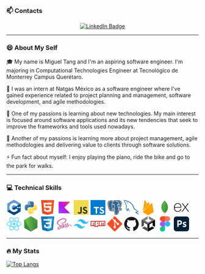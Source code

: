 ### 📫 Contacts 

<div id="badges" align="center">
  <a href="https://www.linkedin.com/in/miguel-weiping-tang-feng-ba7679224/">
    <img src="https://img.shields.io/badge/LinkedIn-blue?style=for-the-badge&logo=linkedin&logoColor=white" alt="LinkedIn Badge"/>
  </a>
</div>

<!--
**Mike5801/Mike5801** is a ✨ _special_ ✨ repository because its `README.md` (this file) appears on your GitHub profile.

Here are some ideas to get you started:

- 🔭 I’m currently working on ...
- 🌱 I’m currently learning ...
- 👯 I’m looking to collaborate on ...
- 🤔 I’m looking for help with ...
- 💬 Ask me about ...
- 📫 How to reach me: ...
- 😄 Pronouns: ...
- ⚡ Fun fact: ...
-->
___
### :smile: About My Self 

:mortar_board: My name is Miguel Tang and I'm an aspiring software engineer. I'm majoring in Computational Technologies Engineer at Tecnológico de Monterrey Campus Querétaro.

🔭 I was an intern at Natgas México as a software engineer where I've gained experience related to project planning and management, software development, and agile methodologies.

🌱 One of my passions is learning about new technologies. My main interest is focused around software applications and its new tendencies that seek to improve the frameworks and tools used nowadays.

🚀 Another of my passions is learning more about project management, agile methodologies and delivering value to clients through software solutions.

⚡ Fun fact about myself: I enjoy playing the piano, ride the bike and go to the park for walks.

___
### :computer: Technical Skills 

<div>
  <img src="https://github.com/devicons/devicon/blob/master/icons/cplusplus/cplusplus-original.svg" alt="c++" width="40" height="40" />
  <img src="https://github.com/devicons/devicon/blob/master/icons/python/python-original.svg" alt="python" width="40" height="40" />
  <img src="https://github.com/devicons/devicon/blob/master/icons/html5/html5-original.svg" alt="html5" width="40" height="40" />
  <img src="https://github.com/devicons/devicon/blob/master/icons/kotlin/kotlin-original.svg" alt="kotlin" width="40" height="40" />
  <img src="https://github.com/devicons/devicon/blob/master/icons/javascript/javascript-original.svg" alt="" width="40" height="40" />
  <img src="https://github.com/devicons/devicon/blob/master/icons/typescript/typescript-original.svg" alt="typescript" width="40" height="40" />
  <img src="https://github.com/devicons/devicon/blob/master/icons/postgresql/postgresql-original.svg" alt="postgresql" width="40" height="40" />
  <img src="https://github.com/devicons/devicon/blob/master/icons/mysql/mysql-original.svg" alt="mysql" width="40" height="40" />
  <img src="https://github.com/devicons/devicon/blob/master/icons/firebase/firebase-plain.svg" alt="firebase" width="40" height="40" />
  <img src="https://github.com/devicons/devicon/blob/master/icons/mongodb/mongodb-original.svg" alt="mongodb" width="40" height="40" />
  <img src="https://github.com/devicons/devicon/blob/master/icons/express/express-original.svg" alt="express" width="40" height="40" />
  <img src="https://github.com/devicons/devicon/blob/master/icons/react/react-original.svg" alt="react" width="40" height="40" />
  <!--<img src="https://github.com/devicons/devicon/blob/master/icons/angularjs/angularjs-original.svg" alt="angular" width="40" height="40" /> -->
  <img src="https://github.com/devicons/devicon/blob/master/icons/nodejs/nodejs-original.svg" alt="nodejs" width="40" height="40" />
  <img src="https://github.com/devicons/devicon/blob/master/icons/css3/css3-original.svg" alt="css3" width="40" height="40" />
  <img src="https://github.com/devicons/devicon/blob/master/icons/sass/sass-original.svg" alt="sass" width="40" height="40" />
  <img src="https://github.com/devicons/devicon/blob/master/icons/tailwindcss/tailwindcss-plain.svg" alt="tailwind" width="40" height="40" />
  <img src="https://github.com/devicons/devicon/blob/master/icons/npm/npm-original-wordmark.svg" alt="npm" width="40" height="40" />
  <img src="https://github.com/devicons/devicon/blob/master/icons/git/git-original.svg" alt="git" width="40" height="40" />
  <img src="https://github.com/devicons/devicon/blob/master/icons/github/github-original.svg" alt="github" width="40" height="40" />
  <img src="https://github.com/devicons/devicon/blob/master/icons/unity/unity-original.svg" alt="unity" width="40" height="40" />
  <img src="https://github.com/devicons/devicon/blob/master/icons/figma/figma-original.svg" alt="figma" width="40" height="40" />
  <img src="https://github.com/devicons/devicon/blob/master/icons/photoshop/photoshop-plain.svg" alt="photoshop" width="40" height="40" />
</div>

___
### :fire: My Stats

[![Top Langs](https://github-readme-stats.vercel.app/api/top-langs/?username=Mike5801&layout=compact&theme=vision-friendly-dark&langs_count=15&hide=jupyter%20notebook,mathematica,shaderlab,hlsl&exclude_repo=SARS-CoV-2-Analysis-on-2021,BulletHell,TrafficSimulator)](https://github.com/anuraghazra/github-readme-stats)







